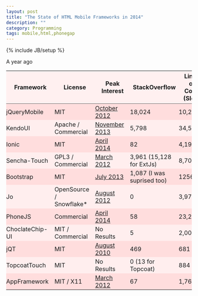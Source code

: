 ```yaml
---
layout: post
title: "The State of HTML Mobile Frameworks in 2014"
description: ""
category: Programming
tags: mobile,html,phonegap
---
```

{% include JB/setup %}

A year ago


<style>
th {
    border-bottom: 1px solid #666;
    background-color: #fff0f0;
}
td {
    padding: 2px 16px 2px 0;
}
tr:nth-child(even) {
    background-color: #fee;
}
tr:nth-child(odd) {
    background-color: #fdd;
}

</style>
|Framework   | License   | Peak Interest  | StackOverflow  | Lines of Code (Sloc)  |
|---|---|---|---|---|
|jQueryMobile   | MIT  | [October 2012](https://www.google.ca/trends/explore#q=jQueryMobile)  | 18,024  | 10,222  |
|KendoUI   | Apache / Commercial  | [November 2013](https://www.google.ca/trends/explore#q=KendoUI)  | 5,798  | 34,523  |
|Ionic   | MIT  | [April 2014](https://www.google.ca/trends/explore#q=Ionic%20framework)  | 82 | 4,199  |
|Sencha-Touch   | GPL3 / Commercial  | [March 2012](https://www.google.ca/trends/explore#q=sencha%20touch)   | 3,961 (15,128 for ExtJs)  | 8,706  |
|Bootstrap   | MIT | [July 2013](https://www.google.ca/trends/explore#q=twitter%20bootstrap)  | 1,087 (I was suprised too)   | 1256  |
|Jo   | OpenSource / Snowflake*  | [August 2012](https://www.google.ca/trends/explore#q=jo%20mobile)  | 0  | 3,975  |
|PhoneJS   | Commercial  | [April 2014](https://www.google.ca/trends/explore#q=phonejs)  | 58  | 23,203  |
|ChoclateChip-UI   | MIT / Commercial  | No Results | 5  | 2,007  |
|jQT   | MIT  | [August 2010](https://www.google.ca/trends/explore#q=jqtouch%2C%20jqt&cmpt=q)  | 469  | 681 |
|TopcoatTouch   | MIT  | No Results  | 0 (13 for Topcoat)  | 884 |
|AppFramework   | MIT / X11  | [March 2012](https://www.google.ca/trends/explore#q=AppFramework%2C%20jqmobi&cmpt=q)   | 67  | 1,764  |